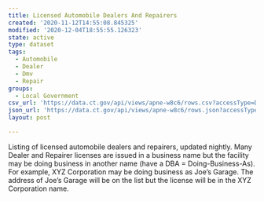 ```yaml
---
title: Licensed Automobile Dealers And Repairers
created: '2020-11-12T14:55:08.845325'
modified: '2020-12-04T18:55:55.126323'
state: active
type: dataset
tags:
  - Automobile
  - Dealer
  - Dmv
  - Repair
groups:
  - Local Government
csv_url: 'https://data.ct.gov/api/views/apne-w8c6/rows.csv?accessType=DOWNLOAD'
json_url: 'https://data.ct.gov/api/views/apne-w8c6/rows.json?accessType=DOWNLOAD'
layout: post

---
```

Listing of licensed automobile dealers and repairers, updated nightly.
Many Dealer and Repairer licenses are issued in a business name but the facility may be doing business in another name (have a DBA = Doing-Business-As).  For example, XYZ Corporation may be doing business as Joe’s Garage. The address of Joe’s Garage will be on the list but the license will be in the XYZ Corporation name.
